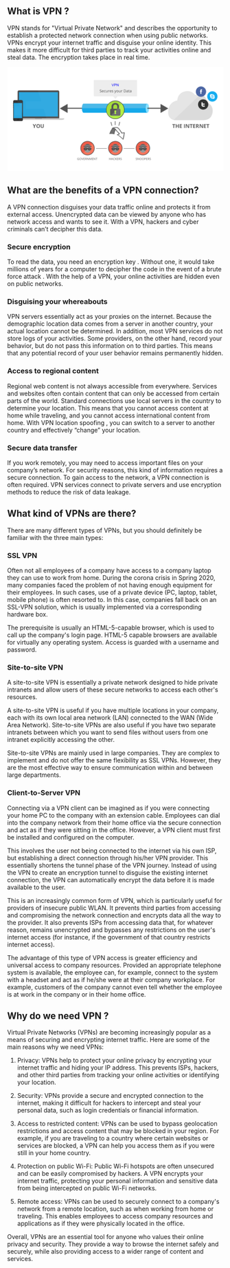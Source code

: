 ## What is VPN ?

VPN stands for "Virtual Private Network" and describes the opportunity to establish a protected network connection when using public networks. VPNs encrypt your internet traffic and disguise your online identity. This makes it more difficult for third parties to track your activities online and steal data. The encryption takes place in real time.

![](Images/vpn1.png)

## What are the benefits of a VPN connection?

A VPN connection disguises your data traffic online and protects it from external access. Unencrypted data can be viewed by anyone who has network access and wants to see it. With a VPN, hackers and cyber criminals can’t decipher this data.

### Secure encryption
To read the data, you need an encryption key . Without one, it would take millions of years for a computer to decipher the code in the event of a brute force attack . With the help of a VPN, your online activities are hidden even on public networks.

### Disguising your whereabouts
VPN servers essentially act as your proxies on the internet. Because the demographic location data comes from a server in another country, your actual location cannot be determined. In addition, most VPN services do not store logs of your activities. Some providers, on the other hand, record your behavior, but do not pass this information on to third parties. This means that any potential record of your user behavior remains permanently hidden.

### Access to regional content
Regional web content is not always accessible from everywhere. Services and websites often contain content that can only be accessed from certain parts of the world. Standard connections use local servers in the country to determine your location. This means that you cannot access content at home while traveling, and you cannot access international content from home. With VPN location spoofing , you can switch to a server to another country and effectively “change” your location.

### Secure data transfer
If you work remotely, you may need to access important files on your company’s network. For security reasons, this kind of information requires a secure connection. To gain access to the network, a VPN connection is often required. VPN services connect to private servers and use encryption methods to reduce the risk of data leakage.

## What kind of VPNs are there?
There are many different types of VPNs, but you should definitely be familiar with the three main types:

### SSL VPN
Often not all employees of a company have access to a company laptop they can use to work from home. During the corona crisis in Spring 2020, many companies faced the problem of not having enough equipment for their employees. In such cases, use of a private device (PC, laptop, tablet, mobile phone) is often resorted to. In this case, companies fall back on an SSL-VPN solution, which is usually implemented via a corresponding hardware box.

The prerequisite is usually an HTML-5-capable browser, which is used to call up the company's login page. HTML-5 capable browsers are available for virtually any operating system. Access is guarded with a username and password.

### Site-to-site VPN
A site-to-site VPN is essentially a private network designed to hide private intranets and allow users of these secure networks to access each other's resources.

A site-to-site VPN is useful if you have multiple locations in your company, each with its own local area network (LAN) connected to the WAN (Wide Area Network). Site-to-site VPNs are also useful if you have two separate intranets between which you want to send files without users from one intranet explicitly accessing the other.

Site-to-site VPNs are mainly used in large companies. They are complex to implement and do not offer the same flexibility as SSL VPNs. However, they are the most effective way to ensure communication within and between large departments.

### Client-to-Server VPN
Connecting via a VPN client can be imagined as if you were connecting your home PC to the company with an extension cable. Employees can dial into the company network from their home office via the secure connection and act as if they were sitting in the office. However, a VPN client must first be installed and configured on the computer.

This involves the user not being connected to the internet via his own ISP, but establishing a direct connection through his/her VPN provider. This essentially shortens the tunnel phase of the VPN journey. Instead of using the VPN to create an encryption tunnel to disguise the existing internet connection, the VPN can automatically encrypt the data before it is made available to the user.

This is an increasingly common form of VPN, which is particularly useful for providers of insecure public WLAN. It prevents third parties from accessing and compromising the network connection and encrypts data all the way to the provider. It also prevents ISPs from accessing data that, for whatever reason, remains unencrypted and bypasses any restrictions on the user's internet access (for instance, if the government of that country restricts internet access).

The advantage of this type of VPN access is greater efficiency and universal access to company resources. Provided an appropriate telephone system is available, the employee can, for example, connect to the system with a headset and act as if he/she were at their company workplace. For example, customers of the company cannot even tell whether the employee is at work in the company or in their home office.

## Why do we need VPN ?

Virtual Private Networks (VPNs) are becoming increasingly popular as a means of securing and encrypting internet traffic. Here are some of the main reasons why we need VPNs:

1. Privacy: VPNs help to protect your online privacy by encrypting your internet traffic and hiding your IP address. This prevents ISPs, hackers, and other third parties from tracking your online activities or identifying your location.

2. Security: VPNs provide a secure and encrypted connection to the internet, making it difficult for hackers to intercept and steal your personal data, such as login credentials or financial information.

3. Access to restricted content: VPNs can be used to bypass geolocation restrictions and access content that may be blocked in your region. For example, if you are traveling to a country where certain websites or services are blocked, a VPN can help you access them as if you were still in your home country.

4. Protection on public Wi-Fi: Public Wi-Fi hotspots are often unsecured and can be easily compromised by hackers. A VPN encrypts your internet traffic, protecting your personal information and sensitive data from being intercepted on public Wi-Fi networks.

5. Remote access: VPNs can be used to securely connect to a company's network from a remote location, such as when working from home or traveling. This enables employees to access company resources and applications as if they were physically located in the office.

Overall, VPNs are an essential tool for anyone who values their online privacy and security. They provide a way to browse the internet safely and securely, while also providing access to a wider range of content and services.



